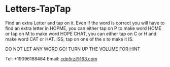 # Letters-TapTap

Find an extra Letter and tap on it.
Even if the word is correct you will have to find an extra letter in 
HOPME, you can either tap on P to make word HOME or tap on M to make word HOPE
CHAT, you can either tap on C or H and make word CAT or HAT.
ISS, tap on one of the s to make it IS.

DO NOT LET ANY WORD GO!
TURN UP THE VOLUME FOR HINT

Tel: +19096188484
Email: cdp5rz@163.com
